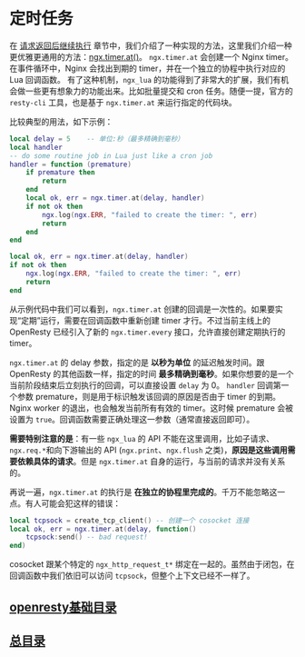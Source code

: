 # 定时任务

在 [请求返回后继续执行](../ngx_lua/continue_after_eof.md) 章节中，我们介绍了一种实现的方法，这里我们介绍一种更优雅更通用的方法：[ngx.timer.at()](https://github.com/openresty/lua-nginx-module#ngxtimerat)。
`ngx.timer.at` 会创建一个 Nginx timer。在事件循环中，Nginx 会找出到期的 timer，并在一个独立的协程中执行对应的 Lua 回调函数。
有了这种机制，`ngx_lua` 的功能得到了非常大的扩展，我们有机会做一些更有想象力的功能出来。比如批量提交和 cron 任务。随便一提，官方的 `resty-cli` 工具，也是基于 `ngx.timer.at` 来运行指定的代码块。

比较典型的用法，如下示例：
```lua
local delay = 5    -- 单位:秒（最多精确到毫秒）
local handler
-- do some routine job in Lua just like a cron job
handler = function (premature)
    if premature then
        return
    end
    local ok, err = ngx.timer.at(delay, handler)
    if not ok then
        ngx.log(ngx.ERR, "failed to create the timer: ", err)
        return
    end
end

local ok, err = ngx.timer.at(delay, handler)
if not ok then
    ngx.log(ngx.ERR, "failed to create the timer: ", err)
    return
end
```

从示例代码中我们可以看到，`ngx.timer.at` 创建的回调是一次性的。如果要实现“定期”运行，需要在回调函数中重新创建 timer 才行。不过当前主线上的 OpenResty 已经引入了新的 `ngx.timer.every` 接口，允许直接创建定期执行的 timer。

`ngx.timer.at` 的 delay 参数，指定的是 **以秒为单位** 的延迟触发时间。跟 OpenResty 的其他函数一样，指定的时间 **最多精确到毫秒**。如果你想要的是一个当前阶段结束后立刻执行的回调，可以直接设置 `delay` 为 0。
`handler` 回调第一个参数 premature，则是用于标识触发该回调的原因是否由于 timer 的到期。Nginx worker 的退出，也会触发当前所有有效的 timer。这时候 premature 会被设置为 `true`。回调函数需要正确处理这一参数（通常直接返回即可）。

**需要特别注意的是**：有一些 `ngx_lua` 的 API 不能在这里调用，比如子请求、`ngx.req.*`和向下游输出的 API (`ngx.print`、`ngx.flush` 之类)，**原因是这些调用需要依赖具体的请求**。但是 `ngx.timer.at` 自身的运行，与当前的请求并没有关系的。

再说一遍，`ngx.timer.at` 的执行是 **在独立的协程里完成的**。千万不能忽略这一点。有人可能会犯这样的错误：
```lua
local tcpsock = create_tcp_client() -- 创建一个 cosocket 连接
local ok, err = ngx.timer.at(delay, function()
    tcpsock:send() -- bad request!
end)
```
cosocket 跟某个特定的 `ngx_http_request_t*` 绑定在一起的。虽然由于闭包，在回调函数中我们依旧可以访问 `tcpsock`，但整个上下文已经不一样了。


## [openresty基础目录](https://fs7744.github.io/nature/prepare/openresty/index.html)
## [总目录](https://fs7744.github.io/nature/)